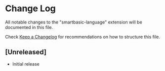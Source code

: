 # Change Log
All notable changes to the "smartbasic-language" extension will be documented in this file.

Check [Keep a Changelog](http://keepachangelog.com/) for recommendations on how to structure this file.

## [Unreleased]
- Initial release